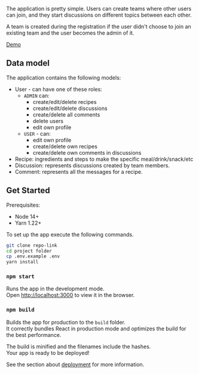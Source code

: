 The application is pretty simple. Users can create teams where other users can join, and they start discussions on different topics between each other.

A team is created during the registration if the user didn't choose to join an existing team and the user becomes the admin of it.

[Demo](https://bulletproof-react-app.netlify.app/)

## Data model

The application contains the following models:

- User - can have one of these roles:
    - `ADMIN` can:
        - create/edit/delete recipes
        - create/edit/delete discussions
        - create/delete all comments
        - delete users
        - edit own profile
    - `USER` - can:
        - edit own profile
        - create/delete own recipes
        - create/delete own comments in discussions
- Recipe: ingredients and steps to make the specific meal/drink/snack/etc
- Discussion: represents discussions created by team members.
- Comment: represents all the messages for a recipe.

## Get Started

Prerequisites:

- Node 14+
- Yarn 1.22+

To set up the app execute the following commands.

```bash
git clone repo-link
cd project folder
cp .env.example .env
yarn install

```

### `npm start`

Runs the app in the development mode.\
Open [http://localhost:3000](http://localhost:3000/) to view it in the browser.

### `npm build`

Builds the app for production to the `build` folder.\
It correctly bundles React in production mode and optimizes the build for the best performance.

The build is minified and the filenames include the hashes.\
Your app is ready to be deployed!

See the section about [deployment](https://facebook.github.io/create-react-app/docs/deployment) for more information.